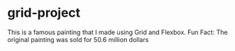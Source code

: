 # grid-project
This is a famous painting that I made using Grid and Flexbox.
Fun Fact:
  The original painting was sold for 50.6 million dollars

